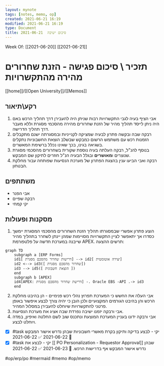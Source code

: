 ```yaml
---
layout: mynote
tags: [notes, memo, op] 
created: 2021-06-21 16:19
modified: 2021-06-21 16:19
type: Document
title: סיכום ישיבה  2021-06-21
---
```

Week Of: [[2021-06-20]]
[[2021-06-21]]

#  תזכיר \ סיכום פגישה - הזנת שחרורים מהירה מהתקשרויות 
[[home]]/[[Open University]]/[[Memos]]

## רקע\תיאור
1. אבי הציף בעיה לגבי התקשרויות רבות שניתן היה להעבירן דרך תהליך הרכש באם היה ניתן לייסד תהליך מהיר של הזנת שחרורים מהירה מהסכמי מסגרת וללא מעבר דרך תהליך הדרישה.
2. רבקה שבה ובקשה פתרון לבעיה שמציקה לקנייניות ובמסגרתה ישנם מתקבלים הזמנות רכש עם משתמש הרשום כמבקש שבשלב הוצאת החשבוניות נתקלים בשגיאה בגינו, בכך שאינו נכלל ברשימת המאשרים. 
3.  בנוסף להנ"ל, רבקה העלתה בעיה נוספת שקורית בשחרורים מהסכמי מסגרת שנוצרים ו**מאושרים** ובגלל הבעיה הנ"ל חוזרים לתיקון שם המבקש.
4.  רבקה ואבי הביעו ענין בהצגת הפתרון של מערכת הנסיעות שפותחה עבור מחלקת הבטחון. 
## משתתפים
- אבי הפנר
- רבקה שפיים
- יקי קמחי
## מסקנות ופעולות
1. הוצע פתרון אפשרי שבמסגרתו תהליך הזנת השחרורים מהסכמי המסגרת יימשך כסדרו אך יתאפשר לציין התקשרויות מסויימות שמהן יינתן לשחרר בתהליך מהיר שייבנה במערכת חדשה על פלטפורמת APEX.  תרשים ההצעה:
```mermaid
graph TD
    subgraph a [ERP Forms]
    id1[ דרישות שחרור מהסכם מסגרת] --> id2[ יצירה אוטומטית]
    id2 <--> id3([ שחרור מהסכם מסגרת])
    id3 --> id5([ הוצאת חשבונית ])
    end
    subgraph b [APEX]
    id4[APEX: דרישת שחרור מהסכם מסגרת] -. Oracle EBS -API .-> id3
    end       
```
2. אבי העלה את החשש כי המערכת תפרוץ נהלי רכש פנימיים - הן בהיבט מחלקת הרכש והן בהיבט הגורמים המקצועיים ולכן הובן כי יהיה צורך לבצע איפשור באופן פרטני להתקשרויות שיוחלט להעבירן במסלול המהיר.
3. אבי ורבקה יזמנו ישיבה נפרדת שבה אציג את מערכת הנסיעות. 
4.  אבי ורבקה ידונו בעניין המערכת המוצעת ונתכנס שוב לשם החלטה ואיפיון, במדה ויוחלט לבצע.
 - [x] #task יקי - לבצע בדיקה ותיקון בקרת מאשרי חשבוניות שבהן נדרש אישור המבקש 📅 2021-06-22 ✅ 2021-06-22
 - [x] #task יקי - לבצע את [[ PO Personalization - Requestor Approval]] שבהן נדרש אישור המבקש אף בדרישות הרכש. 📅 2021-06-23 ✅ 2021-06-22
 
#op/erp/po 
#mermaid 
#memo 
#op/memo
